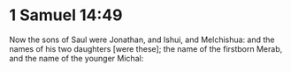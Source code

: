 # 1 Samuel 14:49

Now the sons of Saul were Jonathan, and Ishui, and Melchishua: and the names of his two daughters [were these]; the name of the firstborn Merab, and the name of the younger Michal: